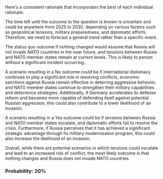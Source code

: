 Here's a consistent rationale that incorporates the best of each individual rationale:

The time left until the outcome to the question is known is uncertain and could be anywhere from 2025 to 2030, depending on various factors such as geopolitical tensions, military preparedness, and diplomatic efforts. Therefore, we need to forecast a general trend rather than a specific event.

The status quo outcome if nothing changed would assume that Russia will not invade NATO countries in the near future, and tensions between Russia and NATO member states remain at current levels. This is likely to persist without a significant incident occurring.

A scenario resulting in a No outcome could be if international diplomacy continues to play a significant role in resolving conflicts, economic sanctions against Russia remain effective in deterring aggressive behavior, and NATO member states continue to strengthen their military capabilities and deterrence strategies. Additionally, if Germany accelerates its defense reform and becomes more capable of defending itself against potential Russian aggression, this could also contribute to a lower likelihood of an invasion.

A scenario resulting in a Yes outcome could be if tensions between Russia and NATO member states escalate, and diplomatic efforts fail to resolve the crisis. Furthermore, if Russia perceives that it has achieved a significant strategic advantage through its military modernization program, this could also increase the likelihood of an invasion.

Overall, while there are potential scenarios in which tensions could escalate and lead to an increased risk of conflict, the most likely outcome is that nothing changes and Russia does not invade NATO countries.

### Probability: 20%